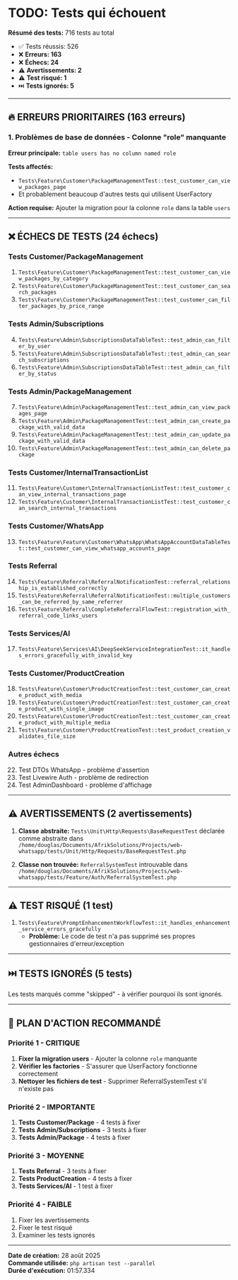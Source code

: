 # TODO: Tests qui échouent

**Résumé des tests:** 716 tests au total
- ✅ Tests réussis: 526
- ❌ **Erreurs: 163**
- ❌ **Échecs: 24** 
- ⚠️ **Avertissements: 2**
- ⚠️ **Test risqué: 1**
- ⏭️ **Tests ignorés: 5**

---

## 🔥 ERREURS PRIORITAIRES (163 erreurs)

### 1. Problèmes de base de données - Colonne "role" manquante

**Erreur principale:** `table users has no column named role`

**Tests affectés:**
- `Tests\Feature\Customer\PackageManagementTest::test_customer_can_view_packages_page`
- Et probablement beaucoup d'autres tests qui utilisent UserFactory

**Action requise:** Ajouter la migration pour la colonne `role` dans la table `users`

---

## ❌ ÉCHECS DE TESTS (24 échecs)

### Tests Customer/PackageManagement
1. `Tests\Feature\Customer\PackageManagementTest::test_customer_can_view_packages_by_category`
2. `Tests\Feature\Customer\PackageManagementTest::test_customer_can_search_packages`
3. `Tests\Feature\Customer\PackageManagementTest::test_customer_can_filter_packages_by_price_range`

### Tests Admin/Subscriptions  
4. `Tests\Feature\Admin\SubscriptionsDataTableTest::test_admin_can_filter_by_user`
5. `Tests\Feature\Admin\SubscriptionsDataTableTest::test_admin_can_search_subscriptions`
6. `Tests\Feature\Admin\SubscriptionsDataTableTest::test_admin_can_filter_by_status`

### Tests Admin/PackageManagement
7. `Tests\Feature\Admin\PackageManagementTest::test_admin_can_view_packages_page`
8. `Tests\Feature\Admin\PackageManagementTest::test_admin_can_create_package_with_valid_data`
9. `Tests\Feature\Admin\PackageManagementTest::test_admin_can_update_package_with_valid_data`
10. `Tests\Feature\Admin\PackageManagementTest::test_admin_can_delete_package`

### Tests Customer/InternalTransactionList
11. `Tests\Feature\Customer\InternalTransactionListTest::test_customer_can_view_internal_transactions_page`
12. `Tests\Feature\Customer\InternalTransactionListTest::test_customer_can_search_internal_transactions`

### Tests Customer/WhatsApp
13. `Tests\Feature\Feature\Customer\WhatsApp\WhatsAppAccountDataTableTest::test_customer_can_view_whatsapp_accounts_page`

### Tests Referral
14. `Tests\Feature\Referral\ReferralNotificationTest::referral_relationship_is_established_correctly`
15. `Tests\Feature\Referral\ReferralNotificationTest::multiple_customers_can_be_referred_by_same_referrer`
16. `Tests\Feature\Referral\CompleteReferralFlowTest::registration_with_referral_code_links_users`

### Tests Services/AI
17. `Tests\Feature\Services\AI\DeepSeekServiceIntegrationTest::it_handles_errors_gracefully_with_invalid_key`

### Tests Customer/ProductCreation
18. `Tests\Feature\Customer\ProductCreationTest::test_customer_can_create_product_with_media`
19. `Tests\Feature\Customer\ProductCreationTest::test_customer_can_create_product_with_single_image`
20. `Tests\Feature\Customer\ProductCreationTest::test_customer_can_create_product_with_multiple_media`
21. `Tests\Feature\Customer\ProductCreationTest::test_product_creation_validates_file_size`

### Autres échecs
22. Test DTOs WhatsApp - problème d'assertion
23. Test Livewire Auth - problème de redirection  
24. Test AdminDashboard - problème d'affichage

---

## ⚠️ AVERTISSEMENTS (2 avertissements)

1. **Classe abstraite:** `Tests\Unit\Http\Requests\BaseRequestTest` déclarée comme abstraite dans `/home/douglas/Documents/AfrikSolutions/Projects/web-whatsapp/tests/Unit/Http/Requests/BaseRequestTest.php`

2. **Classe non trouvée:** `ReferralSystemTest` introuvable dans `/home/douglas/Documents/AfrikSolutions/Projects/web-whatsapp/tests/Feature/Auth/ReferralSystemTest.php`

---

## ⚠️ TEST RISQUÉ (1 test)

1. `Tests\Feature\PromptEnhancementWorkflowTest::it_handles_enhancement_service_errors_gracefully`
   - **Problème:** Le code de test n'a pas supprimé ses propres gestionnaires d'erreur/exception

---

## ⏭️ TESTS IGNORÉS (5 tests)

Les tests marqués comme "skipped" - à vérifier pourquoi ils sont ignorés.

---

## 🎯 PLAN D'ACTION RECOMMANDÉ

### Priorité 1 - CRITIQUE
1. **Fixer la migration users** - Ajouter la colonne `role` manquante
2. **Vérifier les factories** - S'assurer que UserFactory fonctionne correctement
3. **Nettoyer les fichiers de test** - Supprimer ReferralSystemTest s'il n'existe pas

### Priorité 2 - IMPORTANTE  
1. **Tests Customer/Package** - 4 tests à fixer
2. **Tests Admin/Subscriptions** - 3 tests à fixer
3. **Tests Admin/Package** - 4 tests à fixer

### Priorité 3 - MOYENNE
1. **Tests Referral** - 3 tests à fixer
2. **Tests ProductCreation** - 4 tests à fixer
3. **Tests Services/AI** - 1 test à fixer

### Priorité 4 - FAIBLE
1. Fixer les avertissements
2. Fixer le test risqué
3. Examiner les tests ignorés

---

**Date de création:** 28 août 2025  
**Commande utilisée:** `php artisan test --parallel`  
**Durée d'exécution:** 01:57.334
